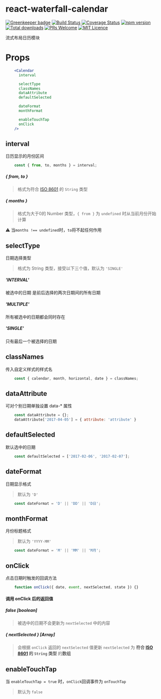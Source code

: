 # react-waterfall-calendar

[![Greenkeeper badge](https://badges.greenkeeper.io/Runjuu/react-waterfall-calendar.svg)](https://greenkeeper.io/)
[![Build Status](https://travis-ci.org/Runjuu/react-waterfall-calendar.svg?branch=master)](https://travis-ci.org/Runjuu/react-waterfall-calendar)
[![Coverage Status](https://coveralls.io/repos/github/Runjuu/react-waterfall-calendar/badge.svg?branch=master)](https://coveralls.io/github/Runjuu/react-waterfall-calendar?branch=master)
[![npm version](https://badge.fury.io/js/react-waterfall-calendar.svg)](https://badge.fury.io/js/react-waterfall-calendar)
[![Total downloads](https://img.shields.io/npm/dt/react-waterfall-calendar.svg)](https://www.npmjs.com/package/react-waterfall-calendar)
[![PRs Welcome](https://img.shields.io/badge/PRs-welcome-brightgreen.svg)](CONTRIBUTING.md#pull-requests)
[![MIT Licence](https://badges.frapsoft.com/os/mit/mit.svg?v=103)](https://opensource.org/licenses/mit-license.php)

流式布局日历模块
# Props
```jsx
    <Calendar
      interval

      selectType
      classNames
      dataAttribute
      defaultSelected

      dateFormat
      monthFormat

      enableTouchTap
      onClick
    />
```

## interval
日历显示的月份区间

```javascript
    const { from, to, months } = interval;
```
##### { from, to }
> 格式为符合 [ISO 8601](https://en.wikipedia.org/wiki/ISO_8601) 的 `String` 类型

##### { months }
> 格式为大于0的 Number 类型，`{ from }` 为 `undefined` 时从当前月份开始计算

⚠️ 当`months !== undefined`时，`to`将不起任何作用


## selectType
日期选择类型
> 格式为 String 类型，接受以下三个值，默认为 `'SINGLE'`

##### 'INTERVAL'
被选中的日期 是前后选择的两次日期间的所有日期
##### 'MULTIPLE'
所有被选中的日期都会同时存在
##### 'SINGLE'
只有最后一个被选择的日期

## classNames
传入自定义样式的样式名

```javascript
    const { calendar, month, horizontal, date } = classNames;
```

## dataAttribute
可对个别日期单独设置 data-* 属性

```javascript
    const dataAttribute = {};
    dataAttribute['2017-04-05'] = { attribute: 'attribute' }
```

## defaultSelected
默认选中的日期

```javascript
    const defaultSelected = ['2017-02-06', '2017-02-07'];
```

## dateFormat
日期显示格式

> 默认为 `'D'`

```javascript
    const dateFormat = 'D' || 'DD' || 'D日';
```

## monthFormat
月份标题格式

> 默认为 `'YYYY-MM'`

```javascript
    const dateFormat = 'M' || 'MM' || 'M月';
```

## onClick
点击日期时触发的回调方法
```javascript
    function onClick({ date, event, nextSelected, state }) {}
```

#### 调用 onClick 后的返回值
##### false *[boolean]*
> 被选中的日期不会更新为 `nextSelected` 中的内容

##### { nextSelected } *[Array]*
> 会根据 `onClick` 返回的 `nextSelected` 值更新
> `nextSelected` 为 **符合 [ISO 8601](https://en.wikipedia.org/wiki/ISO_8601) 的 `String` 类型** 的**数组**

## enableTouchTap
当 `enableTouchTap = true` 时，`onClick`回调事件为 `onTouchTap`
> 默认为 `false`

